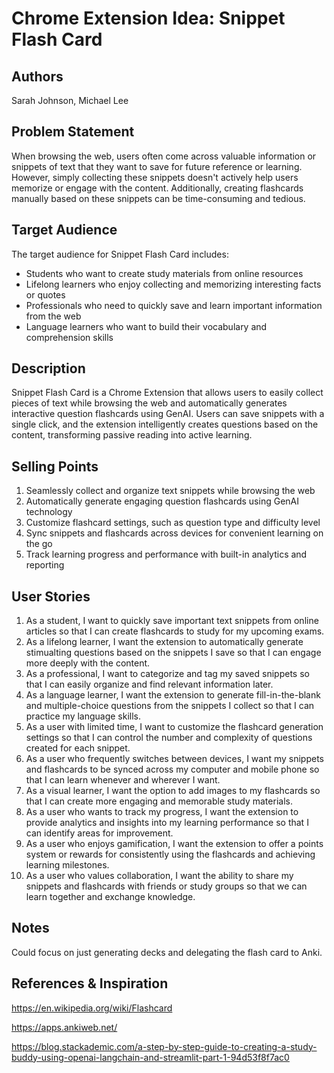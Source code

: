 # Chrome Extension Idea: Snippet Flash Card

## Authors

Sarah Johnson, Michael Lee

## Problem Statement

When browsing the web, users often come across valuable information or snippets of text that they want to save for future reference or learning. However, simply collecting these snippets doesn't actively help users memorize or engage with the content. Additionally, creating flashcards manually based on these snippets can be time-consuming and tedious.

## Target Audience

The target audience for Snippet Flash Card includes:

- Students who want to create study materials from online resources
- Lifelong learners who enjoy collecting and memorizing interesting facts or quotes
- Professionals who need to quickly save and learn important information from the web
- Language learners who want to build their vocabulary and comprehension skills

## Description

Snippet Flash Card is a Chrome Extension that allows users to easily collect pieces of text while browsing the web and automatically generates interactive question flashcards using GenAI. Users can save snippets with a single click, and the extension intelligently creates questions based on the content, transforming passive reading into active learning.

## Selling Points

1. Seamlessly collect and organize text snippets while browsing the web
2. Automatically generate engaging question flashcards using GenAI technology
3. Customize flashcard settings, such as question type and difficulty level
4. Sync snippets and flashcards across devices for convenient learning on the go
5. Track learning progress and performance with built-in analytics and reporting

## User Stories

1. As a student, I want to quickly save important text snippets from online articles so that I can create flashcards to study for my upcoming exams.
2. As a lifelong learner, I want the extension to automatically generate stimualting questions based on the snippets I save so that I can engage more deeply with the content.
3. As a professional, I want to categorize and tag my saved snippets so that I can easily organize and find relevant information later.
4. As a language learner, I want the extension to generate fill-in-the-blank and multiple-choice questions from the snippets I collect so that I can practice my language skills.
5. As a user with limited time, I want to customize the flashcard generation settings so that I can control the number and complexity of questions created for each snippet.
6. As a user who frequently switches between devices, I want my snippets and flashcards to be synced across my computer and mobile phone so that I can learn whenever and wherever I want.
7. As a visual learner, I want the option to add images to my flashcards so that I can create more engaging and memorable study materials.
8. As a user who wants to track my progress, I want the extension to provide analytics and insights into my learning performance so that I can identify areas for improvement.
9. As a user who enjoys gamification, I want the extension to offer a points system or rewards for consistently using the flashcards and achieving learning milestones.
10. As a user who values collaboration, I want the ability to share my snippets and flashcards with friends or study groups so that we can learn together and exchange knowledge.

## Notes

Could focus on just generating decks and delegating the flash card to Anki.

## References & Inspiration

https://en.wikipedia.org/wiki/Flashcard

https://apps.ankiweb.net/

https://blog.stackademic.com/a-step-by-step-guide-to-creating-a-study-buddy-using-openai-langchain-and-streamlit-part-1-94d53f8f7ac0

